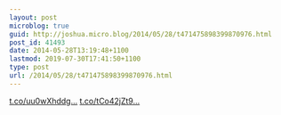 ```yaml
---
layout: post
microblog: true
guid: http://joshua.micro.blog/2014/05/28/t471475898399870976.html
post_id: 41493
date: 2014-05-28T13:19:48+1100
lastmod: 2019-07-30T17:41:50+1100
type: post
url: /2014/05/28/t471475898399870976.html
---
```

[t.co/uu0wXhddg...](http://t.co/uu0wXhddgI) [t.co/tCo42jZt9...](http://t.co/tCo42jZt9Z)
